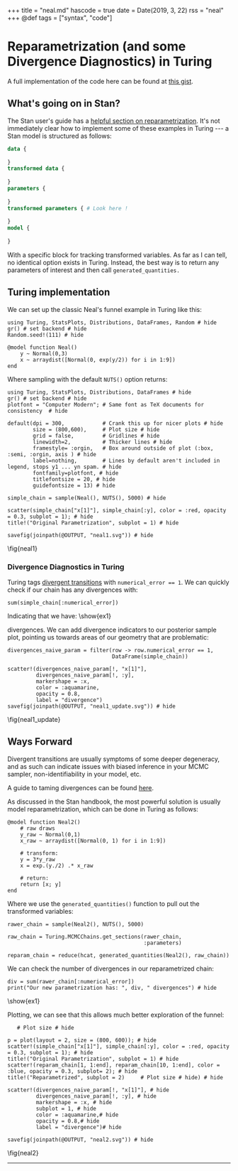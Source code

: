 +++
title = "neal.md"
hascode = true
date = Date(2019, 3, 22)
rss = "neal"
+++
@def tags = ["syntax", "code"]


# Reparametrization (and some Divergence Diagnostics) in Turing

A full implementation of the code here can be found at [this gist](https://gist.github.com/JasonPekos/65638ff5d19ef2eafb772f8242b911c8).
## What's going on in Stan?

The Stan user's guide has a [helpful section on reparametrization](https://mc-stan.org/docs/2_29/stan-users-guide/reparameterization.html). It's not immediately clear how to implement some of these examples in Turing --- a Stan model is structured as follows:

```Stan
data {
  
}
transformed data {
  
}
parameters {
  
}
transformed parameters { # Look here !
  
}
model {
  
}
```

With a specific block for tracking transformed variables. As far as I can tell, no identical option exists in Turing. Instead, the best way is to return any parameters of interest and then call `generated_quantities.` 

## Turing implementation

We can set up the classic Neal's funnel example in Turing like this:

```julia:./code/ex1
using Turing, StatsPlots, Distributions, DataFrames, Random # hide
gr() # set backend # hide
Random.seed!(111) # hide

@model function Neal()
    y ~ Normal(0,3)
    x ~ arraydist([Normal(0, exp(y/2)) for i in 1:9])
end
```

Where sampling with the default `NUTS()` option returns:

```julia:./code/ex1
using Turing, StatsPlots, Distributions, DataFrames # hide
gr() # set backend # hide
plotfont = "Computer Modern"; # Same font as TeX documents for consistency  # hide

default(dpi = 300,            # Crank this up for nicer plots # hide
        size = (800,600),     # Plot size # hide
        grid = false,         # Gridlines # hide
        linewidth=2,          # Thicker lines # hide
        framestyle= :orgin,   # Box around outside of plot (:box, :semi, :orgin, axis ) # hide
        label=nothing,        # Lines by default aren't included in legend, stops y1 ... yn spam. # hide
        fontfamily=plotfont, # hide
        titlefontsize = 20, # hide
        guidefontsize = 13) # hide

simple_chain = sample(Neal(), NUTS(), 5000) # hide

scatter(simple_chain["x[1]"], simple_chain[:y], color = :red, opacity = 0.3, subplot = 1); # hide
title!("Original Parametrization", subplot = 1) # hide 

savefig(joinpath(@OUTPUT, "neal1.svg")) # hide
```
\fig{neal1}

### Divergence Diagnostics in Turing

Turing tags [divergent transitions](https://mc-stan.org/docs/reference-manual/divergent-transitions.html) with `numerical_error == 1`. We can quickly check if our chain has any divergences with:

```julia:./code/ex1
sum(simple_chain[:numerical_error])
```

Indicating that we have:
\show{ex1}

divergences. We can add divergence indicators to our posterior sample plot, 
pointing us towards areas of our geometry that are 
problematic:

```julia:./code/ex1
divergences_naive_param = filter(row -> row.numerical_error == 1,
                                 DataFrame(simple_chain))

scatter!(divergences_naive_param[!, "x[1]"],
         divergences_naive_param[!, :y],
         markershape = :x,
         color = :aquamarine,
         opacity = 0.8,
         label = "divergence")
savefig(joinpath(@OUTPUT, "neal1_update.svg")) # hide
```

\fig{neal1_update}

## Ways Forward

Divergent transitions are usually symptoms of some deeper degeneracy, and as such can indicate 
issues with biased inference in your MCMC sampler, non-identifiability in your model, etc.

A guide to taming divergences can be found [here](https://mc-stan.org/misc/warnings.html). 

As discussed in the Stan handbook, the most powerful solution is 
usually model reparametrization, which can be done in Turing as follows:

```julia:./code/ex1
@model function Neal2()
    # raw draws
    y_raw ~ Normal(0,1)
    x_raw ~ arraydist([Normal(0, 1) for i in 1:9])

    # transform:
    y = 3*y_raw
    x = exp.(y./2) .* x_raw

    # return:
    return [x; y]
end
```

Where we use the `generated_quantities()` function to pull out the transformed variables:

```julia:./code/ex1
rawer_chain = sample(Neal2(), NUTS(), 5000)

raw_chain = Turing.MCMCChains.get_sections(rawer_chain,
                                           :parameters)

reparam_chain = reduce(hcat, generated_quantities(Neal2(), raw_chain))
```

We can check the number of divergences in our reparametrized chain:

```julia:./code/ex1
div = sum(rawer_chain[:numerical_error])
print("Our new parametrization has: ", div, " divergences") # hide
```
\show{ex1}




Plotting, we can see that this allows much better exploration of the funnel:

```julia:./code/ex1
   # Plot size # hide

p = plot(layout = 2, size = (800, 600)); # hide
scatter!(simple_chain["x[1]"], simple_chain[:y], color = :red, opacity = 0.3, subplot = 1); # hide
title!("Original Parametrization", subplot = 1) # hide
scatter!(reparam_chain[1, 1:end], reparam_chain[10, 1:end], color = :blue, opacity = 0.3, subplot= 2); # hide
title!("Reparametrized", subplot = 2)     # Plot size # hide) # hide

scatter!(divergences_naive_param[!, "x[1]"], # hide
         divergences_naive_param[!, :y], # hide
         markershape = :x, # hide
         subplot = 1, # hide
         color = :aquamarine,# hide
         opacity = 0.8,# hide
         label = "divergence")# hide

savefig(joinpath(@OUTPUT, "neal2.svg")) # hide
```
\fig{neal2}


---

